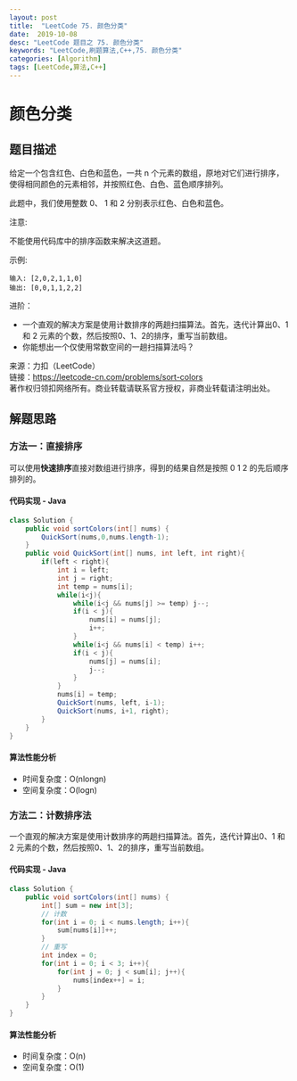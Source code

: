 ```yaml
---
layout: post
title:  "LeetCode 75. 颜色分类"
date:  2019-10-08
desc: "LeetCode 题目之 75. 颜色分类"
keywords: "LeetCode,刷题算法,C++,75. 颜色分类"
categories: [Algorithm]
tags: [LeetCode,算法,C++]
---
```

# 颜色分类

## 题目描述

给定一个包含红色、白色和蓝色，一共 n 个元素的数组，原地对它们进行排序，使得相同颜色的元素相邻，并按照红色、白色、蓝色顺序排列。

此题中，我们使用整数 0、 1 和 2 分别表示红色、白色和蓝色。

注意:

不能使用代码库中的排序函数来解决这道题。

示例:

```
输入: [2,0,2,1,1,0]
输出: [0,0,1,1,2,2]
```

进阶：

- 一个直观的解决方案是使用计数排序的两趟扫描算法。首先，迭代计算出0、1 和 2 元素的个数，然后按照0、1、2的排序，重写当前数组。
- 你能想出一个仅使用常数空间的一趟扫描算法吗？

来源：力扣（LeetCode）<br/>
链接：https://leetcode-cn.com/problems/sort-colors<br/>
著作权归领扣网络所有。商业转载请联系官方授权，非商业转载请注明出处。<br/>

## 解题思路

### 方法一：直接排序

可以使用**快速排序**直接对数组进行排序，得到的结果自然是按照 0 1 2 的先后顺序排列的。

#### 代码实现 - Java

```java
class Solution {
    public void sortColors(int[] nums) {
        QuickSort(nums,0,nums.length-1);
    }
    public void QuickSort(int[] nums, int left, int right){
        if(left < right){
            int i = left;
            int j = right;
            int temp = nums[i];
            while(i<j){
                while(i<j && nums[j] >= temp) j--;
                if(i < j){
                    nums[i] = nums[j];
                    i++;
                }
                while(i<j && nums[i] < temp) i++;
                if(i < j){
                    nums[j] = nums[i];
                    j--;
                }
            }
            nums[i] = temp;
            QuickSort(nums, left, i-1);
            QuickSort(nums, i+1, right);
        }
    }
}
```

#### 算法性能分析

- 时间复杂度：O(nlongn)
- 空间复杂度：O(logn)

### 方法二：计数排序法

一个直观的解决方案是使用计数排序的两趟扫描算法。首先，迭代计算出0、1 和 2 元素的个数，然后按照0、1、2的排序，重写当前数组。

#### 代码实现 - Java

```java
class Solution {
    public void sortColors(int[] nums) {
        int[] sum = new int[3];
        // 计数
        for(int i = 0; i < nums.length; i++){
            sum[nums[i]]++;
        }
        // 重写
        int index = 0;
        for(int i = 0; i < 3; i++){
            for(int j = 0; j < sum[i]; j++){
                nums[index++] = i;
            }
        }
    }
}
```

#### 算法性能分析

- 时间复杂度：O(n)
- 空间复杂度：O(1)